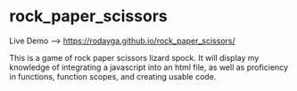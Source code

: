 # rock_paper_scissors

Live Demo --> https://rodayga.github.io/rock_paper_scissors/

This is a game of rock paper scissors lizard spock. It will display my knowledge of integrating a javascript into an html file, as well as proficiency in functions, function scopes, and creating usable code.
